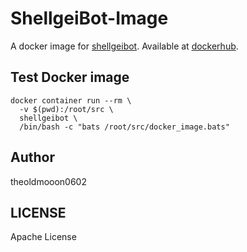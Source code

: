 # ShellgeiBot-Image

A docker image for [shellgeibot](https://github.com/theoldmoon0602/ShellgeiBot). Available at [dockerhub](https://hub.docker.com/r/theoldmoon0602/shellgeibot).


## Test Docker image

```
docker container run --rm \
  -v $(pwd):/root/src \
  shellgeibot \
  /bin/bash -c "bats /root/src/docker_image.bats"
```

## Author

theoldmooon0602

## LICENSE

Apache License


